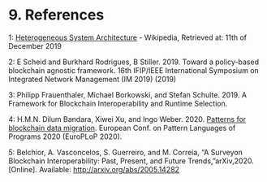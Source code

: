 # 9. References

1: [Heterogeneous System Architecture](https://en.wikipedia.org/wiki/Heterogeneous_System_Architecture) - Wikipedia, Retrieved at: 11th of December 2019

2: E Scheid and Burkhard Rodrigues, B Stiller. 2019. Toward a policy-based blockchain agnostic framework. 16th IFIP/IEEE International Symposium on Integrated Network Management (IM 2019) (2019)

3: Philipp Frauenthaler, Michael Borkowski, and Stefan Schulte. 2019. A Framework for Blockchain Interoperability and Runtime Selection.

4: H.M.N. Dilum Bandara, Xiwei Xu, and Ingo Weber. 2020. [Patterns for blockchain data migration](https://arxiv.org/abs/1906.00239). European Conf. on Pattern Languages of Programs 2020 (EuroPLoP 2020).

5: Belchior,  A.  Vasconcelos,  S.  Guerreiro,  and  M.  Correia,  “A  Surveyon Blockchain Interoperability: Past, Present, and Future Trends,”arXiv,2020. [Online]. Available: http://arxiv.org/abs/2005.14282